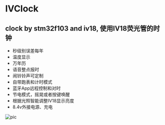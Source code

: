 # IVClock
## clock by stm32f103 and iv18, 使用IV18荧光管的时钟 ##

- 秒级别误差每年
- 温度显示
- 万年历
- 语音整点报时
- 闹铃铃声可定制
- 自带跑表和计时模式
- 蓝牙App远程控制和对时
- 节电模式，摇晃或者按键唤醒
- 根据光照智能调整IV18显示亮度
- 8.4v外接电源、充电


![pic](https://user-images.githubusercontent.com/963265/131239803-c2c7f215-9579-415e-8942-8ed7f44447b6.png)

